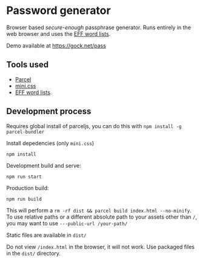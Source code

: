 # Password generator

Browser based *secure-enough* passphrase generator. Runs entirely in the web browser and uses the [EFF word lists](https://www.eff.org/deeplinks/2016/07/new-wordlists-random-passphrases).

Demo available at <https://gock.net/pass>

## Tools used

- [Parcel](https://parceljs.org/)
- [mini.css](https://minicss.org/docs/)
- [EFF word lists](https://www.eff.org/deeplinks/2016/07/new-wordlists-random-passphrases).

## Development process

Requires global install of parceljs, you can do this with `npm install -g parcel-bundler`

Install depedencies (only `mini.css`)

    npm install

Development build and serve:

    npm run start

Production build:

    npm run build

This will perform a `rm -rf dist && parcel build index.html --no-minify`. To use relative paths or a different absolute path to your assets other than `/`, you may want to use `---public-url /your-path/`

Static files are available in `dist/`

Do not view `/index.html` in the browser, it will not work. Use packaged files in the `dist/` directory.
